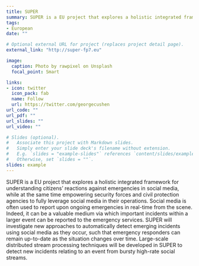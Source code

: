 ```yaml
---
title: SUPER
summary: SUPER is a EU project that explores a holistic integrated framework for understanding citizens’ reactions against emergencies in social media, while at the same time empowering security forces and civil protection agencies to fully leverage social media in their operations. Social media is often used to report upon ongoing emergencies in real-time from the scene. Indeed, it can be a valuable medium via which important incidents  within a larger event can be reported to the emergency services. SUPER will investigate new approaches to automatically detect emerging incidents using social media as they occur, such that emergency responders can remain up-to-date as the situation changes over time. Large-scale distributed stream processing techniques will be developed in SUPER to detect new incidents relating to an event from bursty high-rate social streams.
tags:
- European
date: ""

# Optional external URL for project (replaces project detail page).
external_link: "http://super-fp7.eu"

image:
  caption: Photo by rawpixel on Unsplash
  focal_point: Smart

links:
- icon: twitter
  icon_pack: fab
  name: Follow
  url: https://twitter.com/georgecushen
url_code: ""
url_pdf: ""
url_slides: ""
url_video: ""

# Slides (optional).
#   Associate this project with Markdown slides.
#   Simply enter your slide deck's filename without extension.
#   E.g. `slides = "example-slides"` references `content/slides/example-slides.md`.
#   Otherwise, set `slides = ""`.
slides: example
---
```


SUPER is a EU project that explores a holistic integrated framework for understanding citizens’ reactions against emergencies in social media, while at the same time empowering security forces and civil protection agencies to fully leverage social media in their operations. Social media is often used to report upon ongoing emergencies in real-time from the scene. Indeed, it can be a valuable medium via which important incidents  within a larger event can be reported to the emergency services. SUPER will investigate new approaches to automatically detect emerging incidents using social media as they occur, such that emergency responders can remain up-to-date as the situation changes over time. Large-scale distributed stream processing techniques will be developed in SUPER to detect new incidents relating to an event from bursty high-rate social streams.
